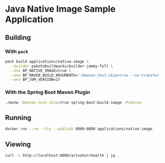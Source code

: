 # Java Native Image Sample Application

## Building

### With `pack`

```bash
pack build applications/native-image \
  --builder paketobuildpacks/builder-jammy-full \
  --env BP_NATIVE_IMAGE=true \
  --env BP_MAVEN_BUILD_ARGUMENTS="-Dmaven.test.skip=true --no-transfer-progress package -Pnative" \
  --env BP_JVM_VERSION=17
```

### With the Spring Boot Maven Plugin

```bash
./mvnw -Dmaven.test.skip=true spring-boot:build-image -Pnative
```

## Running

```bash
docker run --rm --tty --publish 8080:8080 applications/native-image
```

## Viewing

```bash
curl -s http://localhost:8080/actuator/health | jq .
```

